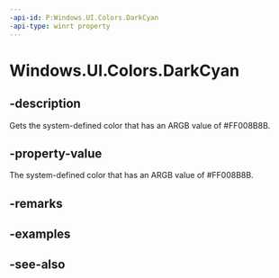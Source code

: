 ```yaml
---
-api-id: P:Windows.UI.Colors.DarkCyan
-api-type: winrt property
---
```


<!-- Property syntax
public Windows.UI.Color DarkCyan { get; }
-->

# Windows.UI.Colors.DarkCyan

## -description

Gets the system-defined color that has an ARGB value of #FF008B8B.



## -property-value

The system-defined color that has an ARGB value of #FF008B8B.

## -remarks

## -examples

## -see-also

